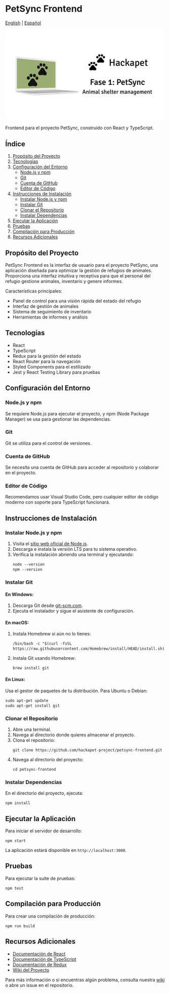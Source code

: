 # PetSync Frontend
[English](README.md) | [Español](README.es.md)

![Logo de PetSync](readme/thumbnail.png)

Frontend para el proyecto PetSync, construido con React y TypeScript.

## Índice
1. [Propósito del Proyecto](#propósito-del-proyecto)
2. [Tecnologías](#tecnologías)
3. [Configuración del Entorno](#configuración-del-entorno)
   - [Node.js y npm](#nodejs-y-npm)
   - [Git](#git)
   - [Cuenta de GitHub](#cuenta-de-github)
   - [Editor de Código](#editor-de-código)
4. [Instrucciones de Instalación](#instrucciones-de-instalación)
   - [Instalar Node.js y npm](#instalar-nodejs-y-npm)
   - [Instalar Git](#instalar-git)
   - [Clonar el Repositorio](#clonar-el-repositorio)
   - [Instalar Dependencias](#instalar-dependencias)
5. [Ejecutar la Aplicación](#ejecutar-la-aplicación)
6. [Pruebas](#pruebas)
7. [Compilación para Producción](#compilación-para-producción)
8. [Recursos Adicionales](#recursos-adicionales)

## Propósito del Proyecto
PetSync Frontend es la interfaz de usuario para el proyecto PetSync, una aplicación diseñada para optimizar la gestión de refugios de animales. Proporciona una interfaz intuitiva y receptiva para que el personal del refugio gestione animales, inventario y genere informes.

Características principales:
- Panel de control para una visión rápida del estado del refugio
- Interfaz de gestión de animales
- Sistema de seguimiento de inventario
- Herramientas de informes y análisis

## Tecnologías
- React
- TypeScript
- Redux para la gestión del estado
- React Router para la navegación
- Styled Components para el estilizado
- Jest y React Testing Library para pruebas

## Configuración del Entorno
### Node.js y npm
Se requiere Node.js para ejecutar el proyecto, y npm (Node Package Manager) se usa para gestionar las dependencias.

### Git
Git se utiliza para el control de versiones.

### Cuenta de GitHub
Se necesita una cuenta de GitHub para acceder al repositorio y colaborar en el proyecto.

### Editor de Código
Recomendamos usar Visual Studio Code, pero cualquier editor de código moderno con soporte para TypeScript funcionará.

## Instrucciones de Instalación

### Instalar Node.js y npm
1. Visita el [sitio web oficial de Node.js](https://nodejs.org/).
2. Descarga e instala la versión LTS para tu sistema operativo.
3. Verifica la instalación abriendo una terminal y ejecutando:
   ```
   node --version
   npm --version
   ```

### Instalar Git
#### En Windows:
1. Descarga Git desde [git-scm.com](https://git-scm.com/download/win).
2. Ejecuta el instalador y sigue el asistente de configuración.

#### En macOS:
1. Instala Homebrew si aún no lo tienes:
   ```
   /bin/bash -c "$(curl -fsSL https://raw.githubusercontent.com/Homebrew/install/HEAD/install.sh)"
   ```
2. Instala Git usando Homebrew:
   ```
   brew install git
   ```

#### En Linux:
Usa el gestor de paquetes de tu distribución. Para Ubuntu o Debian:
```
sudo apt-get update
sudo apt-get install git
```

### Clonar el Repositorio
1. Abre una terminal.
2. Navega al directorio donde quieres almacenar el proyecto.
3. Clona el repositorio:
   ```
   git clone https://github.com/hackapet-project/petsync-frontend.git
   ```
4. Navega al directorio del proyecto:
   ```
   cd petsync-frontend
   ```

### Instalar Dependencias
En el directorio del proyecto, ejecuta:
```
npm install
```

## Ejecutar la Aplicación
Para iniciar el servidor de desarrollo:
```
npm start
```
La aplicación estará disponible en `http://localhost:3000`.

## Pruebas
Para ejecutar la suite de pruebas:
```
npm test
```

## Compilación para Producción
Para crear una compilación de producción:
```
npm run build
```

## Recursos Adicionales
- [Documentación de React](https://es.reactjs.org/docs/getting-started.html)
- [Documentación de TypeScript](https://www.typescriptlang.org/docs/)
- [Documentación de Redux](https://es.redux.js.org/introduccion/primeros-pasos)
- [Wiki del Proyecto](https://github.com/hackapet-project/petsync-frontend/wiki)

Para más información o si encuentras algún problema, consulta nuestra [wiki](https://github.com/hackapet-project/petsync-frontend/wiki) o abre un issue en el repositorio.
